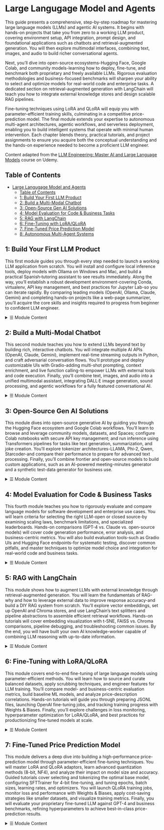 # Large Langugage Model and Agents

This guide presents a comprehensive, step-by-step roadmap for mastering large language models (LLMs) and agentic AI systems. It begins with hands-on projects that take you from zero to a working LLM product, covering environment setup, API integration, prompt design, and foundational applications such as chatbots and retrieval-augmented generation. You will then explore multimodal interfaces, combining text, images, and audio to build richer conversational agents.

Next, you’ll dive into open-source ecosystems-Hugging Face, Google Colab, and community models-learning how to deploy, fine-tune, and benchmark both proprietary and freely available LLMs. Rigorous evaluation methodologies and business-focused benchmarks will sharpen your ability to select and optimize models for real-world code and enterprise tasks. A dedicated section on retrieval-augmented generation with LangChain will teach you how to integrate external knowledge stores and design scalable RAG pipelines.

Fine-tuning techniques using LoRA and QLoRA will equip you with parameter-efficient training skills, culminating in a competitive price-prediction model. The final module extends your expertise to autonomous multi-agent architectures, agentic workflows, and serverless deployment, enabling you to build intelligent systems that operate with minimal human intervention. Each chapter blends theory, practical tutorials, and project assignments to ensure you acquire both the conceptual understanding and the hands-on experience needed to become a proficient LLM engineer. 

Content adapted from the [LLM Engineering: Master AI and Large Language Models](https://www.udemy.com/course/llm-engineering-master-ai-and-large-language-models/) course on Udemy.

## Table of Contents

- [Large Langugage Model and Agents](#large-langugage-model-and-agents)
  - [Table of Contents](#table-of-contents)
  - [1: Build Your First LLM Product](#1-build-your-first-llm-product)
  - [2: Build a Multi-Modal Chatbot](#2-build-a-multi-modal-chatbot)
  - [3: Open-Source Gen AI Solutions](#3-open-source-gen-ai-solutions)
  - [4: Model Evaluation for Code \& Business Tasks](#4-model-evaluation-for-code--business-tasks)
  - [5: RAG with LangChain](#5-rag-with-langchain)
  - [6: Fine-Tuning with LoRA/QLoRA](#6-fine-tuning-with-loraqlora)
  - [7: Fine-Tuned Price Prediction Model](#7-fine-tuned-price-prediction-model)
  - [8: Autonomous Multi-Agent Systems](#8-autonomous-multi-agent-systems)

## 1: Build Your First LLM Product

This first module guides you through every step needed to launch a working LLM application from scratch. You will install and configure local inference tools, deploy models with Ollama on Windows and Mac, and build a practical Spanish‐tutoring assistant to see results immediately. Along the way, you’ll establish a robust development environment-covering Conda, virtualenv, API key management, and best practices for Jupyter Lab-so you can iterate rapidly. By comparing leading models (OpenAI, Ollama, Claude, Gemini) and completing hands-on projects like a web-page summarizer, you’ll acquire the core skills and insights required to progress from beginner to confident LLM engineer.

<details>
<summary>☰ Module Content</summary>

- [ ] Cold Open: Jumping Right into LLM Engineering  
- [ ] Setting Up Ollama for Local LLM Deployment on Windows and Mac  
- [ ] Unleashing the Power of Local LLMs: Build Spanish Tutor Using Ollama  
- [ ] LLM Engineering Roadmap: From Beginner to Master
- [ ] Building LLM Applications: Chatbots, RAG, and Agentic AI Projects  
- [ ] From Wall Street to AI: Ed Donner's Path to Becoming an LLM Engineer  
- [ ] Setting Up Your LLM Development Environment: Tools and Best Practices  
- [ ] Mac Setup Guide: Jupyter Lab and Conda for LLM Projects  
- [ ] Setting Up Anaconda for LLM Engineering: Windows Installation Guide  
- [ ] Alternative Python Setup for LLM Projects: Virtualenv vs. Anaconda Guide  
- [ ] Setting Up OpenAI API for LLM Development: Keys, Pricing & Best Practices  
- [ ] Creating a .env File for Storing API Keys Safely  
- [ ] Instant Gratification Project: Creating an AI-Powered Web Page Summarizer  
- [ ] Implementing Text Summarization Using OpenAI's GPT-4 and Beautiful Soup  
- [ ] Wrapping Up: Key Takeaways and Next Steps in LLM Engineering  
- [ ] LLM Engineering: Key Skills and Tools for AI Development  
- [ ] Understanding Frontier Models: GPT, Claude, and Open Source LLMs  
- [ ] How to Use Ollama for Local LLM Inference: Python Tutorial with Jupyter  
- [ ] Hands-On LLM Task: Comparing OpenAI and Ollama for Text Summarization  
- [ ] Frontier AI Models: Comparing GPT-4, Claude, Gemini, and LLAMA  
- [ ] Comparing Leading LLMs: Strengths and Business Applications  
- [ ] Exploring GPT-4o vs O1 Preview: Key Differences in Performance  
- [ ] Creativity and Coding: Leveraging GPT-4o’s Canvas Feature  
- [ ] Claude 3.5’s Alignment and Artifact Creation: A Deep Dive  
- [ ] AI Model Comparison: Gemini vs Cohere for Whimsical and Analytical Tasks  
- [ ] Evaluating Meta AI and Perplexity: Nuances of Model Outputs  
- [ ] LLM Leadership Challenge: Evaluating AI Models Through Creative Prompts  
- [ ] Revealing the Leadership Winner: A Fun LLM Challenge  
- [ ] Exploring the Journey of AI: From Early Models to Transformers  
- [ ] Understanding LLM Parameters: From GPT-1 to Trillion-Weight Models  
- [ ] GPT Tokenization Explained: How Large Language Models Process Text Input  
- [ ] How Context Windows Impact AI Language Models: Token Limits Explained  
- [ ] Navigating AI Model Costs: API Pricing vs. Chat Interface Subscriptions  
- [ ] Comparing LLM Context Windows: GPT-4 vs Claude vs Gemini 1.5 Flash  
- [ ] Wrapping Up: Key Takeaways and Practical Insights  
- [ ] Building AI-Powered Marketing Brochures with OpenAI API and Python  
- [ ] JupyterLab Tutorial: Web Scraping for AI-Powered Company Brochures  
- [ ] Structured Outputs in LLMs: Optimizing JSON Responses for AI Projects  
- [ ] Creating and Formatting Responses for Brochure Content  
- [ ] Final Adjustments: Optimizing Markdown and Streaming in JupyterLab  
- [ ] Multi-Shot Prompting: Enhancing LLM Reliability in AI Projects  
- [ ] Assignment: Developing Your Customized LLM-Based Tutor  
- [ ] Wrapping Up: Achievements and Next Steps

</details>

## 2: Build a Multi-Modal Chatbot

This second module teaches you how to extend LLMs beyond text by building rich, interactive chatbots. You will integrate multiple AI APIs (OpenAI, Claude, Gemini), implement real-time streaming outputs in Python, and craft adversarial conversation flows. You’ll prototype and deploy customizable UIs with Gradio-adding multi-shot prompting, context enrichment, and live function calling-to empower LLMs with external tools and code execution. Finally, you’ll combine text, images, and audio into a unified multimodal assistant, integrating DALL·E image generation, sound processing, and agentic workflows for a fully featured conversational AI.

<details>
<summary>☰ Module Content</summary>

- [ ] Multiple AI APIs: OpenAI, Claude, and Gemini for LLM Engineers  
- [ ] Streaming AI Responses: Implementing Real-Time LLM Output in Python  
- [ ] How to Create Adversarial AI Conversations Using OpenAI and Claude APIs  
- [ ] AI Tools: Exploring Transformers & Frontier LLMs for Developers  
- [ ] Building AI UIs with Gradio: Quick Prototyping for LLM Engineers  
- [ ] Gradio Tutorial: Create Interactive AI Interfaces for OpenAI GPT Models  
- [ ] Implementing Streaming Responses with GPT and Claude in Gradio UI  
- [ ] Building a Multi-Model AI Chat Interface with Gradio: GPT vs Claude  
- [ ] Building Advanced AI UIs: From OpenAI API to Chat Interfaces with Gradio  
- [ ] Building AI Chatbots: Gradio for Customer Support Assistants  
- [ ] Build a Conversational AI Chatbot with OpenAI & Gradio: Step-by-Step  
- [ ] Enhancing Chatbots with Multi-Shot Prompting and Context Enrichment  
- [ ] AI Tools: Empowering LLMs to Run Code on Your Machine  
- [ ] Using AI Tools with LLMs: Enhancing Large Language Model Capabilities  
- [ ] Building an AI Airline Assistant: Implementing Tools with OpenAI GPT-4  
- [ ] How to Equip LLMs with Custom Tools: OpenAI Function Calling Tutorial  
- [ ] AI Tools: Building Advanced LLM-Powered Assistants with APIs  
- [ ] Multimodal AI Assistants: Integrating Image and Sound Generation  
- [ ] Multimodal AI: Integrating DALL-E 3 Image Generation in JupyterLab  
- [ ] Build a Multimodal AI Agent: Integrating Audio & Image Tools  
- [ ] How to Build a Multimodal AI Assistant: Integrating Tools and Agents

</details>

## 3: Open-Source Gen AI Solutions

This module dives into open-source generative AI by guiding you through the Hugging Face ecosystem and Google Colab workflows. You’ll learn to browse and leverage community models, datasets, and Spaces; configure Colab notebooks with secure API key management; and run inference using Transformers pipelines for tasks like text generation, summarization, and joke creation. You’ll explore tokenizer architectures-LLAMA, Phi-2, Qwen, Starcoder-and compare their performance to prepare for advanced text processing. Finally, you’ll combine frontier and open-source models to build custom applications, such as an AI-powered meeting-minutes generator and a synthetic test-data generator for business use.

<details>
<summary>☰ Module Content</summary>

- [ ] Hugging Face Tutorial: Exploring Open-Source AI Models and Datasets  
- [ ] Exploring HuggingFace Hub: Models, Datasets & Spaces for AI Developers  
- [ ] Intro to Google Colab: Cloud Jupyter Notebooks for Machine Learning  
- [ ] Hugging Face Integration with Google Colab: Secrets and API Keys Setup  
- [ ] Google Colab: Run Open-Source AI Models with Hugging Face  
- [ ] Hugging Face Transformers: Using Pipelines for AI Tasks in Python  
- [ ] Hugging Face Pipelines: Simplifying AI Tasks with Transformers Library  
- [ ] HuggingFace Pipelines: Efficient AI Inference for ML Tasks  
- [ ] Exploring Tokenizers in Open-Source AI: Llama, Phi-2, Qwen, & Starcoder  
- [ ] Tokenization Techniques in AI: Using AutoTokenizer with LLAMA 3.1 Model  
- [ ] Comparing Tokenizers: Llama, PHI-3, and OWEN2 for Open-Source AI Models  
- [ ] Hugging Face Tokenizers: Preparing for Advanced AI Text Generation  
- [ ] Hugging Face Model Class: Running Inference on Open-Source AI Models  
- [ ] Hugging Face Transformers: Loading & Quantizing LLMs with Bits & Bytes  
- [ ] Hugging Face Transformers: Generating Jokes with Open-Source AI Models  
- [ ] Hugging Face Transformers: Models, Pipelines, and Tokenizers  
- [ ] Combining Frontier & Open-Source Models for Audio-to-Text Summarization  
- [ ] Using Hugging Face & OpenAI for AI-Powered Meeting Minutes Generation  
- [ ] Build a Synthetic Test Data Generator: Open-Source AI Model for Business

</details>

## 4: Model Evaluation for Code & Business Tasks  

This fourth module teaches you how to rigorously evaluate and compare language models for software development and enterprise use cases. You will learn criteria for selecting the right LLM-open or closed source-by examining scaling laws, benchmark limitations, and specialized leaderboards. Hands-on comparisons (GPT-4 vs. Claude vs. open-source models) will cover code generation performance, error analysis, and business-centric metrics. You will also build evaluation tools-such as Gradio UIs and Hugging Face endpoints-for systematic testing, discover common pitfalls, and master techniques to optimize model choice and integration for real-world code and business tasks.

<details>
<summary>☰ Module Content</summary>

- [ ] How to Choose the Right LLM: Comparing Open and Closed Source Models  
- [ ] Chinchilla Scaling Law: Optimizing LLM Parameters and Training Data Size  
- [ ] Limitations of LLM Benchmarks: Overfitting and Training Data Leakage  
- [ ] Evaluating Large Language Models: 6 Next-Level Benchmarks Unveiled  
- [ ] HuggingFace OpenLLM Leaderboard: Comparing Open-Source Language Models  
- [ ] Master LLM Leaderboards: Comparing Open Source and Closed Source Models  
- [ ] Comparing LLMs: Top 6 Leaderboards for Evaluating Language Models  
- [ ] Specialized LLM Leaderboards: Finding the Best Model for Your Use Case  
- [ ] LLAMA vs GPT-4: Benchmarking Large Language Models for Code Generation  
- [ ] Human-Rated Language Models: Understanding the LM Sys Chatbot Arena  
- [ ] Commercial Applications of Large Language Models: From Law to Education  
- [ ] Comparing Frontier and Open-Source LLMs for Code Conversion Projects  
- [ ] Leveraging Frontier Models for High-Performance Code Generation in C++  
- [ ] Comparing Top LLMs for Code Generation: GPT-4 vs Claude 3.5 Sonnet  
- [ ] Optimizing Python Code with Large Language Models: GPT-4 vs Claude 3.5  
- [ ] Code Generation Pitfalls: When Large Language Models Produce Errors  
- [ ] Blazing Fast Code Generation: How Claude Outperforms Python by 13,000x  
- [ ] Building a Gradio UI for Code Generation with Large Language Models  
- [ ] Optimizing C++ Code Generation: Comparing GPT and Claude Performance  
- [ ] Comparing GPT-4 and Claude for Code Generation: Performance Benchmarks  
- [ ] Open Source LLMs for Code Generation: Hugging Face Endpoints Explored  
- [ ] How to Use HuggingFace Inference Endpoints for Code Generation Models  
- [ ] Integrating Open-Source Models with Frontier LLMs for Code Generation  
- [ ] Comparing Code Generation: GPT-4, Claude, and CodeQuen LLMs  
- [ ] Code Generation with LLMs: Techniques and Model Selection  
- [ ] Evaluating LLM Performance: Model-Centric vs Business-Centric Metrics  
- [ ] LLM Code Generation: Advanced Challenges for Python Developers

</details>

## 5: RAG with LangChain

This module shows how to augment LLMs with external knowledge through retrieval-augmented generation. You will learn the fundamentals of RAG-why and how to leverage external data to improve response accuracy-and build a DIY RAG system from scratch. You’ll explore vector embeddings, set up OpenAI and Chroma stores, and use LangChain’s text splitters and pipeline abstractions to assemble efficient retrieval workflows. Hands-on tutorials will cover embedding visualization with t-SNE, FAISS vs. Chroma comparisons, pipeline debugging, and troubleshooting common issues. By the end, you will have built your own AI knowledge-worker capable of combining LLM reasoning with up-to-date information.

<details>
<summary>☰ Module Content</summary>

- [ ] RAG Fundamentals: Leveraging External Data to Improve LLM Responses  
- [ ] Building a DIY RAG System: Implementing Retrieval-Augmented Generation  
- [ ] Understanding Vector Embeddings: The Key to RAG and LLM Retrieval  
- [ ] Unveiling LangChain: Simplify RAG Implementation for LLM Applications  
- [ ] LangChain Text Splitter Tutorial: Optimizing Chunks for RAG Systems  
- [ ] Preparing for Vector Databases: OpenAI Embeddings and Chroma in RAG  
- [ ] Vector Embeddings: OpenAI and Chroma for LLM Engineering  
- [ ] Visualizing Embeddings: Exploring Multi-Dimensional Space with t-SNE  
- [ ] Building RAG Pipelines: From Vectors to Embeddings with LangChain  
- [ ] Implementing RAG Pipeline: LLM, Retriever, and Memory in LangChain  
- [ ] Retrieval-Augmented Generation: Hands-On LLM Integration  
- [ ] Master RAG Pipeline: Building Efficient RAG Systems  
- [ ] Optimizing RAG Systems: Troubleshooting and Fixing Common Problems  
- [ ] Switching Vector Stores: FAISS vs Chroma in LangChain RAG Pipelines  
- [ ] Demystifying LangChain: Behind-the-Scenes of RAG Pipeline Construction  
- [ ] Debugging RAG: Optimizing Context Retrieval in LangChain  
- [ ] Build Your Personal AI Knowledge Worker: RAG for Productivity Boost

</details>

## 6: Fine-Tuning with LoRA/QLoRA

This module covers end-to-end fine-tuning of large language models using parameter-efficient methods. You will learn how to source and curate balanced datasets, apply scrubbing techniques, and engineer features for LLM training. You’ll compare model- and business-centric evaluation metrics, build baseline ML models, and analyze price-description correlations. Hands-on tutorials will guide you through preparing JSONL files, launching OpenAI fine-tuning jobs, and tracking training progress with Weights & Biases. Finally, you’ll explore challenges in loss monitoring, hyperparameter optimization for LoRA/QLoRA, and best practices for productionizing fine-tuned models at scale.

<details>
<summary>☰ Module Content</summary>

- [ ] Fine-Tuning Large Language Models: From Inference to Training  
- [ ] Finding and Crafting Datasets for LLM Fine-Tuning: Sources & Techniques  
- [ ] Data Curation Techniques for Fine-Tuning LLMs on Product Descriptions  
- [ ] Optimizing Training Data: Scrubbing Techniques for LLM Fine-Tuning  
- [ ] Evaluating LLM Performance: Model-Centric vs Business-Centric Metrics  
- [ ] LLM Deployment Pipeline: From Business Problem to Production Solution  
- [ ] Prompting, RAG, and Fine-Tuning: When to Use Each Approach  
- [ ] Productionizing LLMs: Best Practices for Deploying AI Models at Scale  
- [ ] Optimizing Large Datasets for Model Training: Data Curation Strategies  
- [ ] How to Create a Balanced Dataset for LLM Training: Curation Techniques  
- [ ] Finalizing Dataset Curation: Analyzing Price-Description Correlations  
- [ ] How to Create and Upload a High-Quality Dataset on HuggingFace  
- [ ] Feature Engineering and Bag of Words: Building ML Baselines for NLP  
- [ ] Baseline Models in ML: Implementing Simple Prediction Functions  
- [ ] Feature Engineering Techniques for Amazon Product Price Prediction  
- [ ] Optimizing LLM Performance: Advanced Feature Engineering Strategies  
- [ ] Linear Regression for LLM Fine-Tuning: Baseline Model Comparison  
- [ ] Bag of Words NLP: Implementing Count Vectorizer for Text Analysis in ML  
- [ ] Support Vector Regression vs Random Forest: Machine Learning Face-Off  
- [ ] Comparing Traditional ML Models: From Random to Random Forest  
- [ ] Evaluating Frontier Models: Comparing Performance to Baseline Frameworks  
- [ ] Human vs AI: Evaluating Price Prediction Performance in Frontier Models  
- [ ] GPT-4o Mini: Frontier AI Model Evaluation for Price Estimation Tasks  
- [ ] Comparing GPT-4 and Claude: Model Performance in Price Prediction Tasks  
- [ ] Frontier AI Capabilities: LLMs Outperforming Traditional ML Models  
- [ ] Fine-Tuning LLMs with OpenAI: Preparing Data, Training, and Evaluation  
- [ ] How to Prepare JSONL Files for Fine-Tuning Large Language Models (LLMs)  
- [ ] Step-by-Step Guide: Launching GPT Fine-Tuning Jobs with OpenAI API  
- [ ] Fine-Tuning LLMs: Track Training Loss & Progress with Weights & Biases  
- [ ] Evaluating Fine-Tuned LLMs Metrics: Analyzing Training & Validation Loss  
- [ ] LLM Fine-Tuning Challenges: When Model Performance Doesn't Improve  
- [ ] Fine-Tuning Frontier LLMs: Challenges & Best Practices for Optimization

</details>

## 7: Fine-Tuned Price Prediction Model

This module delivers a deep dive into building a high-performance price-prediction model through parameter-efficient fine-tuning techniques. You will master LoRA and QLoRA adaptors, learn advanced quantization methods (8-bit, NF4), and analyze their impact on model size and accuracy. Guided tutorials cover selecting and tokenizing the optimal base model, configuring SFTTrainer for 4-bit fine-tuning, and tuning epochs, batch sizes, learning rates, and optimizers. You will launch QLoRA training jobs, monitor loss and performance with Weights & Biases, apply cost-saving strategies like smaller datasets, and visualize training metrics. Finally, you will evaluate your proprietary fine-tuned LLM against GPT-4 and business benchmarks, refining hyperparameters to achieve best-in-class price-prediction results.

<details>
<summary>☰ Module Content</summary>

- [ ] Parameter-Efficient Fine-Tuning: LoRa, QLoRA & Hyperparameters  
- [ ] Introduction to LoRA Adaptors: Low-Rank Adaptation Explained  
- [ ] QLoRA: Quantization for Efficient Fine-Tuning of Large Language Models  
- [ ] Optimizing LLMs: R, Alpha, and Target Modules in QLoRA Fine-Tuning  
- [ ] Parameter-Efficient Fine-Tuning: PEFT for LLMs with Hugging Face  
- [ ] How to Quantize LLMs: Reducing Model Size with 8-bit Precision  
- [ ] Double Quantization & NF4: Advanced Techniques for 4-Bit LLM Optimization  
- [ ] Exploring PEFT Models: The Role of LoRA Adapters in LLM Fine-Tuning  
- [ ] Model Size Summary: Comparing Quantized and Fine-Tuned Models  
- [ ] How to Choose the Best Base Model for Fine-Tuning Large Language Models  
- [ ] Selecting the Best Base Model: Analyzing HuggingFace's LLM Leaderboard  
- [ ] Exploring Tokenizers: Comparing LLAMA, OWEN, and Other LLM Models  
- [ ] Optimizing LLM Performance: Loading and Tokenizing Llama 3.1 Base Model  
- [ ] Quantization Impact on LLMs: Analyzing Performance Metrics and Errors  
- [ ] Comparing LLMs: GPT-4 vs LLAMA 3.1 in Parameter-Efficient Tuning  
- [ ] QLoRA Hyperparameters: Fine-Tuning for Large Language Models  
- [ ] Understanding Epochs and Batch Sizes in Model Training  
- [ ] Learning Rate, Gradient Accumulation, and Optimizers Explained  
- [ ] Setting Up the Training Process for Fine-Tuning  
- [ ] Configuring SFTTrainer for 4-Bit Quantized LoRA Fine-Tuning of LLMs  
- [ ] Fine-Tuning LLMs: Launching the Training Process with QLoRA  
- [ ] Monitoring and Managing Training with Weights & Biases  
- [ ] Keeping Training Costs Low: Efficient Fine-Tuning Strategies  
- [ ] Efficient Fine-Tuning: Using Smaller Datasets for QLoRA Training  
- [ ] Visualizing LLM Fine-Tuning Progress with Weights and Biases Charts  
- [ ] Advanced Weights & Biases Tools and Model Saving on Hugging Face  
- [ ] End-to-End LLM Fine-Tuning: From Problem Definition to Trained Model  
- [ ] The Four Steps in LLM Training: From Forward Pass to Optimization  
- [ ] QLoRA Training Process: Forward Pass, Backward Pass and Loss Calculation  
- [ ] Understanding Softmax and Cross-Entropy Loss in Model Training  
- [ ] Monitoring Fine-Tuning: Weights & Biases for LLM Training Analysis  
- [ ] Revisiting the Podium: Comparing Model Performance Metrics  
- [ ] Evaluation of our Proprietary, Fine-Tuned LLM against Business Metrics  
- [ ] Visualization of Results: Did We Beat GPT-4?  
- [ ] Hyperparameter Tuning for LLMs: Improving Model Accuracy with PEFT

<details>

## 8: Autonomous Multi-Agent Systems

This final module advances you from fine-tuning to architecting fully autonomous AI systems. You will design and deploy multi-agent workflows that coordinate LLMs for tasks such as automated deal finding, serverless pricing APIs, and large-scale RAG solutions. Hands-on labs cover Modal for cloud deployment, efficient LLAMA inference, and building massive Chroma datastores with 3D embedding visualizations. You’ll integrate machine-learning regressors and ensemble models with RAG pipelines, master structured outputs via Pydantic, and implement autonomous agents with planning, memory, and real-time notifications. Finally, you’ll build and scale Gradio UIs for monitoring agent performance and complete a retrospective to solidify your expertise in autonomous multi-agent AI engineering.

<details>
<summary>☰ Module Content</summary>

- [ ] From Fine-Tuning to Multi-Agent Systems: Next-Level LLM Engineering  
- [ ] Building a Multi-Agent AI Architecture for Automated Deal Finding Systems  
- [ ] Unveiling Modal: Deploying Serverless Models to the Cloud  
- [ ] LLAMA on the Cloud: Running Large Models Efficiently  
- [ ] Building a Serverless AI Pricing API: Step-by-Step Guide with Modal  
- [ ] Multiple Production Models Ahead: Preparing for Advanced RAG Solutions  
- [ ] Implementing Agentic Workflows: Frontier Models and Vector Stores in RAG  
- [ ] Building a Massive Chroma Vector Datastore for Advanced RAG Pipelines  
- [ ] Visualizing Vector Spaces: Advanced RAG Techniques for Data Exploration  
- [ ] 3D Visualization Techniques for RAG: Exploring Vector Embeddings  
- [ ] Finding Similar Products: Building a RAG Pipeline without LangChain  
- [ ] RAG Pipeline Implementation: Enhancing LLMs with Retrieval Techniques  
- [ ] Random Forest Regression: Using Transformers & ML for Price Prediction  
- [ ] Building an Ensemble Model: Combining LLM, RAG, and Random Forest  
- [ ] Wrap-Up: Finalizing Multi-Agent Systems and RAG Integration  
- [ ] Enhancing AI Agents with Structured Outputs: Pydantic & BaseModel Guide  
- [ ] Scraping RSS Feeds: Building an AI-Powered Deal Selection System  
- [ ] Structured Outputs in AI: Implementing GPT-4 for Detailed Deal Selection  
- [ ] Optimizing AI Workflows: Refining Prompts for Accurate Price Recognition  
- [ ] Autonomous Agents: Designing Multi-Agent AI Workflows  
- [ ] The 5 Hallmarks of Agentic AI: Autonomy, Planning, and Memory  
- [ ] Building an Agentic AI System: Integrating Pushover for Notifications  
- [ ] Implementing Agentic AI: Creating a Planning Agent for Automated Workflows  
- [ ] Building an Agent Framework: Connecting LLMs and Python Code  
- [ ] Completing Agentic Workflows: Scaling for Business Applications  
- [ ] Autonomous AI Agents: Building Intelligent Systems Without Human Input  
- [ ] AI Agents with Gradio: Advanced UI Techniques for Autonomous Systems  
- [ ] Finalizing the Gradio UI for Our Agentic AI Solution  
- [ ] Enhancing AI Agent UI: Gradio Integration for Real-Time Log Visualization  
- [ ] Analyzing Results: Monitoring Agent Framework Performance  
- [ ] AI Project Retrospective: Journey to Becoming an LLM Engineer

</details>


